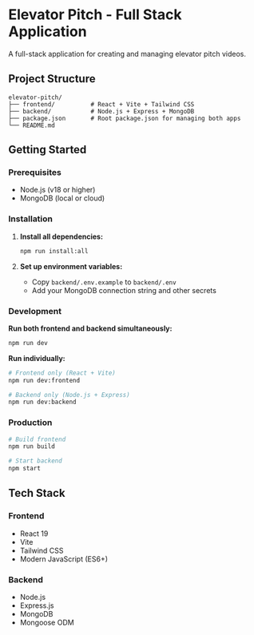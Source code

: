 # Elevator Pitch - Full Stack Application

A full-stack application for creating and managing elevator pitch videos.

## Project Structure

```
elevator-pitch/
├── frontend/          # React + Vite + Tailwind CSS
├── backend/           # Node.js + Express + MongoDB
├── package.json       # Root package.json for managing both apps
└── README.md
```

## Getting Started

### Prerequisites
- Node.js (v18 or higher)
- MongoDB (local or cloud)

### Installation

1. **Install all dependencies:**
   ```bash
   npm run install:all
   ```

2. **Set up environment variables:**
   - Copy `backend/.env.example` to `backend/.env`
   - Add your MongoDB connection string and other secrets

### Development

**Run both frontend and backend simultaneously:**
```bash
npm run dev
```

**Run individually:**
```bash
# Frontend only (React + Vite)
npm run dev:frontend

# Backend only (Node.js + Express)
npm run dev:backend
```

### Production

```bash
# Build frontend
npm run build

# Start backend
npm start
```

## Tech Stack

### Frontend
- React 19
- Vite
- Tailwind CSS
- Modern JavaScript (ES6+)

### Backend
- Node.js
- Express.js
- MongoDB
- Mongoose ODM